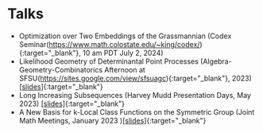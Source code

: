 # Talks

* Optimization over Two Embeddings of the Grassmannian (Codex Seminar(https://www.math.colostate.edu/~king/codex/){:target="_blank"}, 10 am PDT July 2, 2024)
* Likelihood Geometry of Determinantal Point Processes (Algebra-Geometry-Combinatorics Afternoon at SFSU(https://sites.google.com/view/sfsuagc){:target="_blank"}, 2023)[[slides]](slides/likelihood-geometry-of-dpp.pdf){:target="_blank"}
* Long Increasing Subsequences (Harvey Mudd Presentation Days, May 2023) [[slides]](slides/long-inc-subseq.pdf){:target="_blank"}
* A New Basis for k-Local Class Functions on the Symmetric Group (Joint Math Meetings, January 2023 )[[slides]](slides/k-local.pdf){:target="_blank"}